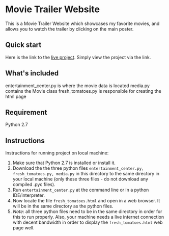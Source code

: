 # Movie Trailer Website
This is a Movie Trailer Website which showcases my favorite movies, and allows you to watch the trailer by clicking on the main poster.

## Quick start
Here is the link to the [live project](https://ruthgendro.github.io/movie-trailer-website/).
Simply view the project via the link.

## What's included
entertainment_center.py is where the movie data is located
media.py contains the Movie class
fresh_tomatoes.py is responsible for creating the html page

## Requirement
Python 2.7

## Instructions
Instructions for running project on local machine:

1. Make sure that Python 2.7 is installed or install it.
2. Download the  the three python files `entertainment_center.py, fresh_tomatoes.py, media.py` in this directory to the same directory in your local machine (only these three files - do not download any compiled .pyc files).
3. Run `entertainment_center.py` at the command line or in a python IDE/interpreter.
4. Now locate the file `fresh_tomatoes.html` and open in a web browser.  It will be in the same directory as the python files.
5. *Note*: all three python files need to be in the same directory in order for this to run properly. Also, your machine needs a live internet connection with decent bandwidth in order to display the `fresh_tomatoes.html` web page well.